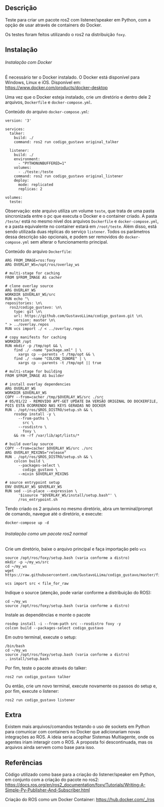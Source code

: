 ## Descrição
Teste para criar um pacote ros2 com listener/speaker em Python, com a opção de usar através de containers do Docker.

Os testes foram feitos utilizando o ros2 na distribuição `foxy`.

## Instalação

###### Instalação com Docker
É necessário ter o Docker instalado. O Docker está disponível para Windows, Linux e iOS. Disponível em: https://www.docker.com/products/docker-desktop

Uma vez que o Docker esteja instalado, crie um diretório e dentro dele 2 arquivos, `Dockerfile` e `docker-compose.yml`.

Conteúdo do arquivo `docker-compose.yml`:
```
version: '3'

services:
  talker:
    build: ./
    command: ros2 run codigo_gustavo original_talker

  listener:
    build: ./
    environment:
      - "PYTHONUNBUFFERED=1"
    volumes:
      - ./teste:/teste
    command: ros2 run codigo_gustavo original_listener
    deploy:
      mode: replicated
      replicas: 2

volumes:
  teste:
```
Observação: este arquivo utiliza um volume `teste`, que trata de uma pasta sincronizada entre o pc que executa o Docker e o container criado. A pasta `/teste/` está no mesmo nível dos arquivos `Dockerfile` e `docker-compose.yml`, e a pasta equivalente no container estará em `/root/teste`. Além disso, está sendo utilizada duas réplicas do serviço `listener`. Todos os parâmetros dessa descrição são opcionais, e podem ser removidos do `docker-compose.yml` sem alterar o funcionamento principal.

Conteúdo do arquivo `Dockerfile`:
```
ARG FROM_IMAGE=ros:foxy
ARG OVERLAY_WS=/opt/ros/overlay_ws

# multi-stage for caching
FROM $FROM_IMAGE AS cacher

# clone overlay source
ARG OVERLAY_WS
WORKDIR $OVERLAY_WS/src
RUN echo "\
repositories: \n\
  ros2/codigo_gustavo: \n\
    type: git \n\
    url: https://github.com/GustavoLLima/codigo_gustavo.git \n\
    version: master \n\
" > ../overlay.repos
RUN vcs import ./ < ../overlay.repos

# copy manifests for caching
WORKDIR /opt
RUN mkdir -p /tmp/opt && \
    find ./ -name "package.xml" | \
      xargs cp --parents -t /tmp/opt && \
    find ./ -name "COLCON_IGNORE" | \
      xargs cp --parents -t /tmp/opt || true

# multi-stage for building
FROM $FROM_IMAGE AS builder

# install overlay dependencies
ARG OVERLAY_WS
WORKDIR $OVERLAY_WS
COPY --from=cacher /tmp/$OVERLAY_WS/src ./src
# 05/01/22 - REMOVIDO APT-GET UPDATE DA VERSÃO ORIGINAL DO DOCKERFILE, POIS ESTÁ OCORRENDO NAS KEYS GERADAS NO DOCKER
RUN . /opt/ros/$ROS_DISTRO/setup.sh && \
    rosdep install -y \
      --from-paths \
        src \
      --rosdistro \
        foxy \
    && rm -rf /var/lib/apt/lists/*

# build overlay source
COPY --from=cacher $OVERLAY_WS/src ./src
ARG OVERLAY_MIXINS="release"
RUN . /opt/ros/$ROS_DISTRO/setup.sh && \
    colcon build \
      --packages-select \
        codigo_gustavo \
      --mixin $OVERLAY_MIXINS

# source entrypoint setup
ENV OVERLAY_WS $OVERLAY_WS
RUN sed --in-place --expression \
      '$isource "$OVERLAY_WS/install/setup.bash"' \
      /ros_entrypoint.sh
```

Tendo criado os 2 arquivos no mesmo diretório, abra um terminal/prompt de comando, navegue até o diretório, e execute:
```
docker-compose up -d
```
###### Instalação como um pacote ros2 normal
Crie um diretório, baixe o arquivo principal e faça importação pelo `vcs`
```
source /opt/ros/foxy/setup.bash (varia conforme a distro)
mkdir -p ~/my_ws/src
cd ~/my_ws
wget https://raw.githubusercontent.com/GustavoLLima/codigo_gustavo/master/file_for_raw

vcs import src < file_for_raw
```

Indique o source (atenção, pode variar conforme a distribuição do ROS):
```
cd ~/my_ws
source /opt/ros/foxy/setup.bash (varia conforme a distro)
```
Instale as dependências e monte o pacote
```
rosdep install -i --from-path src --rosdistro foxy -y
colcon build --packages-select codigo_gustavo
```

Em outro terminal, execute o setup:
```
/bin/bash
cd ~/my_ws
source /opt/ros/foxy/setup.bash (varia conforme a distro)
. install/setup.bash
```

Por fim, teste o pacote através do talker:
```
ros2 run codigo_gustavo talker
```

Ou então, crie um novo terminal, execute novamente os passos do setup e, por fim, execute o listener:
```
ros2 run codigo_gustavo listener
```

## Extra
Existem mais arquivos/comandos testando o uso de sockets em Python para comunicar com containers no Docker que adicionariam novas integrações ao ROS. A ideia seria acoplhar Sistemas Multiagente, onde os agentes iriam interagir com o ROS. A proposta foi descontinuada, mas os arquivos ainda servem como base para isso.

## Referências
Código utilizado como base para a criação do listener/speaker em Python, em conjunto com a criação do pacote no ros2: https://docs.ros.org/en/ros2_documentation/foxy/Tutorials/Writing-A-Simple-Py-Publisher-And-Subscriber.html

Criação do ROS como um Docker Container: https://hub.docker.com/_/ros
